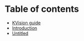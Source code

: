 # Table of contents

* [KVision guide](README.md)
* [Introduction](introduction.md)
* [Untitled](untitled-1.md)

